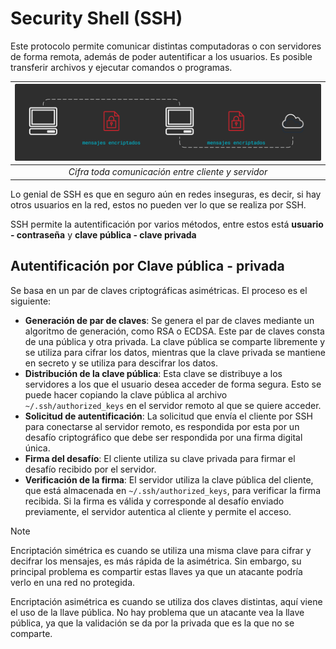 # Security Shell (SSH)

Este protocolo permite comunicar distintas computadoras o con servidores de forma remota, además de poder autentificar a los usuarios. Es posible transferir archivos y ejecutar comandos o programas.

|![imgSSH1](../src/imgSSH1.png)|
|:--:|
|*Cifra toda comunicación entre cliente y servidor*|

 Lo genial de SSH es que en seguro aún en redes inseguras, es decir, si hay otros usuarios en la red, estos no pueden ver lo que se realiza por SSH.

 SSH permite la autentificación por varios métodos, entre estos está **usuario - contraseña** y **clave pública - clave privada**

 ## Autentificación por Clave pública - privada

 Se basa en un par de claves criptográficas asimétricas. El proceso es el siguiente:

 * **Generación de par de claves**: Se genera el par de claves mediante un algoritmo de generación, como RSA o ECDSA. Este par de claves consta de una pública y otra privada. La clave pública se comparte libremente y se utiliza para cifrar los datos, mientras que la clave privada se mantiene en secreto y se utiliza para descifrar los datos.
 * **Distribución de la clave pública**: Esta clave se distribuye a los servidores a los que el usuario desea acceder de forma segura. Esto se puede hacer copiando la clave pública al archivo `~/.ssh/authorized_keys` en el servidor remoto al que se quiere acceder.
 * **Solicitud de autentificación**: La solicitud que envía el cliente por SSH para conectarse al servidor remoto, es respondida por esta por un desafío criptográfico que debe ser respondida por una firma digital única.
 * **Firma del desafío**: El cliente utiliza su clave privada para firmar el desafío recibido por el servidor.
 * **Verificación de la firma**: El servidor utiliza la clave pública del cliente, que está almacenada en `~/.ssh/authorized_keys`, para verificar la firma recibida. Si la firma es válida y corresponde al desafío enviado previamente, el servidor autentica al cliente y permite el acceso.


> [!NOTE]
> Encriptación simétrica es cuando se utiliza una misma clave para cifrar y decifrar los mensajes, es más rápida de la asimétrica. Sin embargo, su principal problema es compartir estas llaves ya que un atacante podría verlo en una red no protegida.
> 
> Encriptación asimétrica es cuando se utiliza dos claves distintas, aquí viene el uso de la llave pública. No hay problema que un atacante vea la llave pública, ya que la validación se da por la privada que es la que no se comparte.
